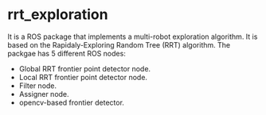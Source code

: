 # rrt_exploration
It is a ROS package that implements a multi-robot exploration algorithm. It is based on the Rapidaly-Exploring Random Tree (RRT) algorithm. The packgae has 5 different ROS nodes:

  - Global RRT frontier point detector node.
  - Local RRT frontier point detector node.
  - Filter node.
  - Assigner node.
  - opencv-based frontier detector.

